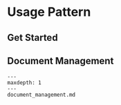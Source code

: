 # Usage Pattern

## Get Started



## Document Management

```{toctree}
---
maxdepth: 1
---
document_management.md
```